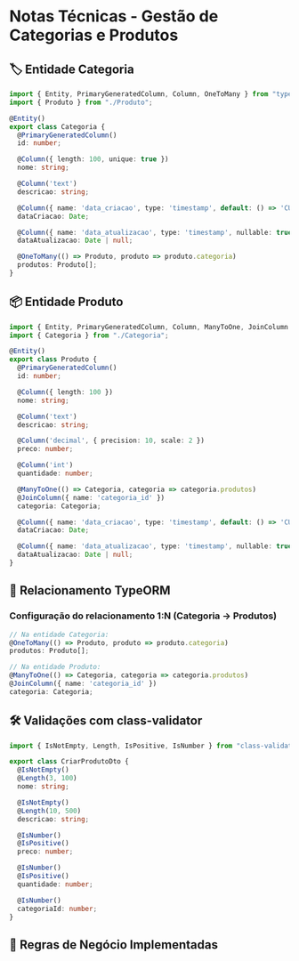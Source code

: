 # Notas Técnicas - Gestão de Categorias e Produtos

## 🏷️ Entidade Categoria
```typescript
import { Entity, PrimaryGeneratedColumn, Column, OneToMany } from "typeorm";
import { Produto } from "./Produto";

@Entity()
export class Categoria {
  @PrimaryGeneratedColumn()
  id: number;

  @Column({ length: 100, unique: true })
  nome: string;

  @Column('text')
  descricao: string;

  @Column({ name: 'data_criacao', type: 'timestamp', default: () => 'CURRENT_TIMESTAMP' })
  dataCriacao: Date;

  @Column({ name: 'data_atualizacao', type: 'timestamp', nullable: true })
  dataAtualizacao: Date | null;

  @OneToMany(() => Produto, produto => produto.categoria)
  produtos: Produto[];
}
```
## 📦 Entidade Produto
```typescript
import { Entity, PrimaryGeneratedColumn, Column, ManyToOne, JoinColumn } from "typeorm";
import { Categoria } from "./Categoria";

@Entity()
export class Produto {
  @PrimaryGeneratedColumn()
  id: number;

  @Column({ length: 100 })
  nome: string;

  @Column('text')
  descricao: string;

  @Column('decimal', { precision: 10, scale: 2 })
  preco: number;

  @Column('int')
  quantidade: number;

  @ManyToOne(() => Categoria, categoria => categoria.produtos)
  @JoinColumn({ name: 'categoria_id' })
  categoria: Categoria;

  @Column({ name: 'data_criacao', type: 'timestamp', default: () => 'CURRENT_TIMESTAMP' })
  dataCriacao: Date;

  @Column({ name: 'data_atualizacao', type: 'timestamp', nullable: true })
  dataAtualizacao: Date | null;
}
```
## 🔄 Relacionamento TypeORM
### Configuração do relacionamento 1:N (Categoria → Produtos)
```typescript
// Na entidade Categoria:
@OneToMany(() => Produto, produto => produto.categoria)
produtos: Produto[];

// Na entidade Produto:
@ManyToOne(() => Categoria, categoria => categoria.produtos)
@JoinColumn({ name: 'categoria_id' })
categoria: Categoria;
```
## 🛠️ Validações com class-validator
```typescript
import { IsNotEmpty, Length, IsPositive, IsNumber } from "class-validator";

export class CriarProdutoDto {
  @IsNotEmpty()
  @Length(3, 100)
  nome: string;

  @IsNotEmpty()
  @Length(10, 500)
  descricao: string;

  @IsNumber()
  @IsPositive()
  preco: number;

  @IsNumber()
  @IsPositive()
  quantidade: number;

  @IsNumber()
  categoriaId: number;
}
```
## 🚦 Regras de Negócio Implementadas











